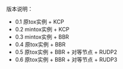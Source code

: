 版本说明：

* 0.1 原tox实例 + KCP
* 0.2 mintox实例 + KCP
* 0.3 mintox实例 + BBR
* 0.4 原tox实例 + BBR
* 0.5 原tox实例 + BBR + 对等节点 + RUDP2
* 0.6 原tox实例 + BBR + 对等节点 + RUDP3


